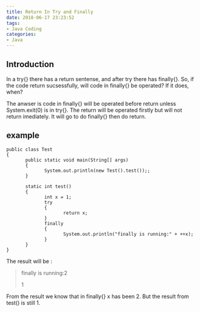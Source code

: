 ```yaml
---
title: Return In Try and Finally
date: 2018-06-17 23:23:52
tags:
- Java Coding
categories:
- Java
---
```

## Introduction
In a try{} there has a return sentense, and after try there has finally{}. So, if the code return sucsessfully, will code in finally{} be operated? If it does, when?  

The anwser is code in finally{} will be operated before return unless System.exit(0) is in try{}. The return will be operated firstly but will not return imediately. It will go to do finally{} then do return.

## example

	public class Test
	{
	       public static void main(String[] args)
	       {
	              System.out.println(new Test().test());;
	       }
	
	       static int test()
	       {
	              int x = 1;
	              try
	              {
	                     return x;
	              }
	              finally
	              {
	                     System.out.println("finally is running:" + ++x);
	              }
	       }
	} 

The result will be :

>finally is running:2
>
>1

From the result we know that in finally{} x has been 2. But the result from test() is still 1.